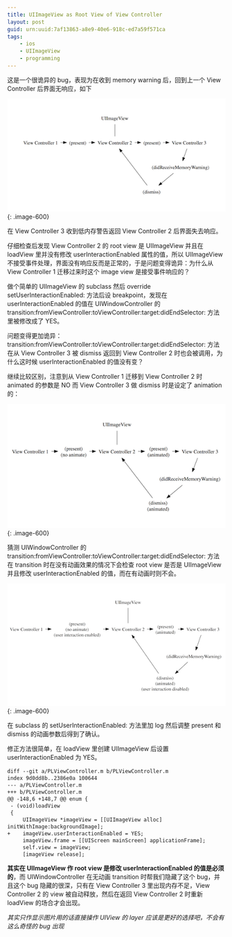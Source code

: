 ```yaml
---
title: UIImageView as Root View of View Controller
layout: post
guid: urn:uuid:7af13863-a8e9-40e6-918c-ed7a59f571ca
tags:
    - ios
    - UIImageView
    - programming
---
```


这是一个很诡异的 bug，表现为在收到 memory warning 后，回到上一个 View Controller 后界面无响应，如下

![bug](/media/files/2011/11/22/bug.png){: .image-600}

在 View Controller 3 收到低内存警告返回 View Controller 2 后界面失去响应。

仔细检查后发现 View Controller 2 的 root view 是 UIImageView 并且在 loadView 里并没有修改 userInteractionEnabled 属性的值，所以 UIImageView 不接受事件处理，界面没有响应反而是正常的，于是问题变得诡异：为什么从 View Controller 1 迁移过来时这个 image view 是接受事件响应的？

做个简单的 UIImageView 的 subclass 然后 override setUserInteractionEnabled: 方法后设 breakpoint，发现在 userInteractionEnabled 的值在 UIWindowController 的 transition:fromViewController:toViewController:target:didEndSelector: 方法里被修改成了 YES。

问题变得更加诡异： transition:fromViewController:toViewController:target:didEndSelector: 方法在从 View Controller 3 被 dismiss 返回到 View Controller 2 时也会被调用，为什么这时候 userInteractionEnabled 的值没有变？

继续比较区别，注意到从 View Controller 1 迁移到 View Controller 2 时 animated 的参数是 NO 而 View Controller 3 做 dismiss 时是设定了 animation 的：

![bug](/media/files/2011/11/22/with-description.png){: .image-600}

猜测 UIWindowController 的 transition:fromViewController:toViewController:target:didEndSelector: 方法在 transition 时在没有动画效果的情况下会检查 root view 是否是 UIImageView 并且修改 userInteractionEnabled 的值，而在有动画时则不会。

![bug](/media/files/2011/11/22/with-analytics.png){: .image-600}

在 subclass 的 setUserInteractionEnabled: 方法里加 log 然后调整 present 和 dismiss 的动画参数后得到了确认。

修正方法很简单，在 loadView 里创建 UIImageView 后设置 userInteractionEnabled 为 YES。

    diff --git a/PLViewController.m b/PLViewController.m
    index 9d0dd8b..2386e0a 100644
    --- a/PLViewController.m
    +++ b/PLViewController.m
    @@ -148,6 +148,7 @@ enum {
     - (void)loadView
     {        
         UIImageView *imageView = [[UIImageView alloc] initWithImage:backgroundImage];
    +    imageView.userInteractionEnabled = YES;
         imageView.frame = [[UIScreen mainScreen] applicationFrame];
         self.view = imageView;
         [imageView release];

__其实在 UIImageView 作 root view 是修改 userInteractionEnabled 的值是必须的__，而 UIWindowController 在无动画 transition 时帮我们隐藏了这个 bug，并且这个 bug 隐藏的很深，只有在 View Controller 3 里出现内存不足，View Controller 2 的 view 被自动释放，然后在返回 View Controller 2 时重新 loadView 的场合才会出现。

*其实只作显示图片用的话直接操作 UIView 的 layer 应该是更好的选择吧，不会有这么奇怪的 bug 出现*


